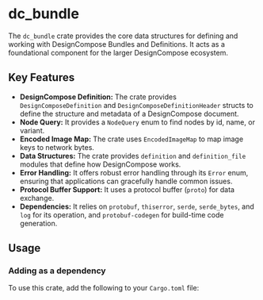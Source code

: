 # dc_bundle

The `dc_bundle` crate provides the core data structures for defining and working with DesignCompose Bundles and Definitions. It acts as a foundational component for the larger DesignCompose ecosystem.

## Key Features

*   **DesignCompose Definition:** The crate provides `DesignComposeDefinition` and `DesignComposeDefinitionHeader` structs to define the structure and metadata of a DesignCompose document.
*   **Node Query:** It provides a `NodeQuery` enum to find nodes by id, name, or variant.
*   **Encoded Image Map:** The crate uses `EncodedImageMap` to map image keys to network bytes.
*   **Data Structures:** The crate provides `definition` and `definition_file` modules that define how DesignCompose works.
*   **Error Handling:** It offers robust error handling through its `Error` enum, ensuring that applications can gracefully handle common issues.
*   **Protocol Buffer Support:** It uses a protocol buffer (`proto`) for data exchange.
*   **Dependencies:** It relies on `protobuf`, `thiserror`, `serde`, `serde_bytes`, and `log` for its operation, and `protobuf-codegen` for build-time code generation.

## Usage

### Adding as a dependency

To use this crate, add the following to your `Cargo.toml` file:

